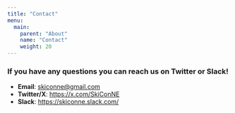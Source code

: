 ```yaml
---
title: "Contact"
menu: 
  main:
    parent: "About"
    name: "Contact"
    weight: 20
---
```



### If you have any questions you can reach us on Twitter or Slack!

- **Email**: skiconne@gmail.com
- **Twitter/X**: https://x.com/SkiConNE
- **Slack**: https://skiconne.slack.com/

